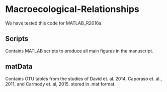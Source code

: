 # Macroecological-Relationships
We have tested this code for MATLAB_R2016a.

## Scripts
Contains MATLAB scripts to produce all main figures in the manuscript.

## matData
Contains OTU tables from the studies of David et. al. 2014, Caporaso et. al., 2011, and Carmody et. al, 2015. stored in .mat format.



